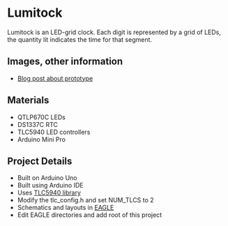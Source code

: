 # Lumitock
Lumitock is an LED-grid clock.  Each digit is represented by a grid of LEDs, the quantity lit indicates the time for that segment.

## Images, other information
* [Blog post about prototype](http://veys.com/2011/09/26/an-open-source-led-grid-clock)

## Materials
* QTLP670C LEDs
* DS1337C RTC
* TLC5940 LED controllers
* Arduino Mini Pro

## Project Details
* Built on Arduino Uno
* Built using Arduino IDE
* Uses [TLC5940 library](http://code.google.com/p/tlc5940arduino)
 * Modify the tlc_config.h and set NUM_TLCS to 2
* Schematics and layouts in [EAGLE](http://www.cadsoft.de)
 * Edit EAGLE directories and add root of this project


